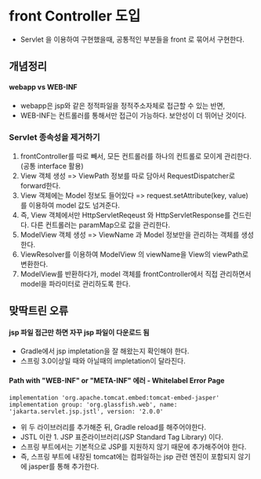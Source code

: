 # front Controller 도입
- Servlet 을 이용하여 구현했을때, 공통적인 부분들을 front 로 묶어서 구현한다.

## 개념정리
#### webapp vs WEB-INF
- webapp은 jsp와 같은 정적파일을 정적주소자체로 접근할 수 있는 반면,
- WEB-INF는 컨트롤러를 통해서만 접근이 가능하다. 보안성이 더 뛰어난 것이다.
### Servlet 종속성을 제거하기
1. frontController를 따로 빼서, 모든 컨트롤러를 하나의 컨트롤로 모이게 관리한다. (공통 interface 활용)
2. View 객체 생성 => ViewPath 정보를 따로 담아서 RequestDispatcher로 forward한다.
3. View 객체에는 Model 정보도 들어있다 => request.setAttribute(key, value) 를 이용하여 model 값도 넘겨준다.
4. 즉, View 객체에서만 HttpServletReqeust 와 HttpServletResponse를 건드린다. 다른 컨트롤러는 paramMap으로 값을 관리한다.
5. ModelView 객체 생성 => ViewName 과 Model 정보만을 관리하는 객체를 생성한다.
6. ViewResolver를 이용하여 ModelView 의 viewName을 View의 viewPath로 변환한다.
7. ModelView를 반환하다가, model 객체를 frontController에서 직접 관리하면서 model을 파라미터로 관리하도록 한다.

## 맞딱트린 오류
#### jsp 파일 접근만 하면 자꾸 jsp 파일이 다운로드 됨
- Gradle에서 jsp impletation을 잘 해왔는지 확인해야 한다.
- 스프링 3.0이상일 때와 아닐때의 impletation이 달라진다.
#### Path with "WEB-INF" or "META-INF" 에러 - Whitelabel Error Page
```
implementation 'org.apache.tomcat.embed:tomcat-embed-jasper'
implementation group: 'org.glassfish.web', name: 'jakarta.servlet.jsp.jstl', version: '2.0.0'
```
- 위 두 라이브러리를 추가해준 뒤, Gradle reload를 해주어야한다.
- JSTL 이란 1. JSP 표준라이브러리(JSP Standard Tag Library) 이다.
- 스프링 부트에서는 기본적으로 JSP를 지원하지 않기 때문에 추가해주어야 한다.
- 즉, 스프링 부트에 내장된 tomcat에는 컴파일하는 jsp 관련 엔진이 포함되지 않기에 jasper를 통해 추가한다.
